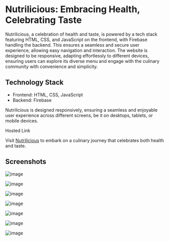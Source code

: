 <h1>
Nutrilicious: Embracing Health, Celebrating Taste</h1>

<p>Nutrilicious, a celebration of health and taste, is powered by a tech stack featuring HTML, CSS, and JavaScript on the frontend, with Firebase handling the backend. This ensures a seamless and secure user experience, allowing easy navigation and interaction. The website is designed to be responsive, adapting effortlessly to different devices, ensuring users can explore its diverse menu and engage with the culinary community with convenience and simplicity.</p>

<h2>Technology Stack</h2>
<ul>
<li>Frontend: HTML, CSS, JavaScript
</li>
<li>Backend: Firebase</li>
</ul>

<p>Nutrilicious is designed responsively, ensuring a seamless and enjoyable user experience across different screens, be it on desktops, tablets, or mobile devices.</p>

<p>Hosted Link</p>
Visit <a href="https://nutrilicious-food.netlify.app/">Nutrilicious</a> to embark on a culinary journey that celebrates both health and taste.

<h2>Screenshots</h2>

![image](https://github.com/Daksh-Goel12/Food-Web/assets/123328399/a290d5c7-d53f-442c-a4c9-354134374e19)

![image](https://github.com/Daksh-Goel12/Food-Web/assets/123328399/c5ae8509-6f38-4981-a2dc-341701fc5d1c)

![image](https://github.com/Daksh-Goel12/Food-Web/assets/123328399/b333ab3a-2869-42cf-b53b-4e65eb79956f)

![image](https://github.com/Daksh-Goel12/Food-Web/assets/123328399/e7f2e794-d8c7-4b39-b8f0-bd9d9fb23c5f)

![image](https://github.com/Daksh-Goel12/Food-Web/assets/123328399/95a295e8-abd4-41f6-9e8b-5ef6a5b27e35)

![image](https://github.com/Daksh-Goel12/Food-Web/assets/123328399/a215f679-0b2a-49fd-a7ca-9abd6995f1d4)

![image](https://github.com/Daksh-Goel12/Food-Web/assets/123328399/7084668c-d70e-4d00-8a32-110b1862f397)

